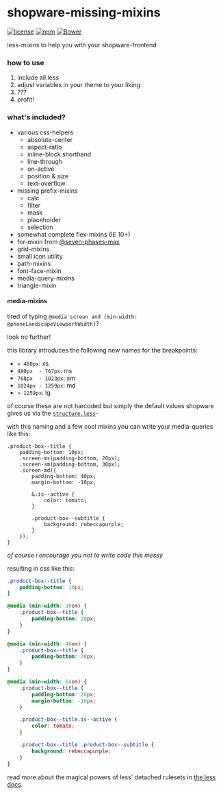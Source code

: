 # shopware-missing-mixins
[![license](https://img.shields.io/npm/l/shopware-missing-mixins.svg?style=flat-square)]()
[![npm](https://img.shields.io/npm/v/shopware-missing-mixins.svg?style=flat-square)]()
[![Bower](https://img.shields.io/bower/v/shopware-missing-mixins.svg?style=flat-square)]()

less-mixins to help you with your shopware-frontend

### how to use
1. include all.less
2. adjust variables in your theme to your liking
3. ???
4. profit!

### what's included?
* various css-helpers
    * absolute-center
    * aspect-ratio
    * inline-block shorthand
    * line-through
    * on-active
    * position & size
    * text-overflow
* missing prefix-mixins
    * calc
    * filter
    * mask
    * placeholder
    * selection
* somewhat complete flex-mixins (IE 10+)
* for-mixin from [@seven-phases-max](https://github.com/seven-phases-max/less.curious)
* grid-mixins
* small icon utility
* path-mixins
* font-face-mixin
* media-query-mixins
* triangle-mixin

#### media-mixins
tired of typing `@media screen and (min-width: @phoneLandscapeViewportWidth)`?

look no further!

this library introduces the following new names for the breakpoints:
* `< 480px`: xs
* `480px  - 767px`: ms
* `768px  - 1023px`: sm
* `1024px - 1259px`: md
* `> 1259px`: lg

of course these are not harcoded but simply the default values shopware gives us via the [`structure.less`](https://github.com/shopware/shopware/blob/5.1/themes/Frontend/Responsive/frontend/_public/src/less/_variables/structure.less)-

with this naming and a few cool mixins you can write your media-queries like this:
```less
.product-box--title {
    padding-bottom: 10px;
    .screen-ms(padding-bottom, 20px);
    .screen-sm(padding-bottom, 30px);
    .screen-md({
        padding-bottom: 40px;
        margin-bottom: -10px;

        &.is--active {
            color: tomato;
        }

        .product-box--subtitle {
            background: rebeccapurple;
        }
    });
}
```
*of course i encourage you not to write code this messy*

resulting in css like this:
```css
.product-box--title {
    padding-bottom: 10px;
}

@media (min-width: 30em) {
    .product-box--title {
        padding-bottom: 20px;
    }
}

@media (min-width: 48em) {
    .product-box--title {
        padding-bottom: 20px;
    }
}

@media (min-width: 64em) {
    .product-box--title {
        padding-bottom: 20px;
        margin-bottom: -10px;
    }

    .product-box--title.is--active {
        color: tomato;
    }

    .product-box--title .product-box--subtitle {
        background: rebeccapurple;
    }
}
```

read more about the magical powers of less' detached rulesets in [the less docs](http://lesscss.org/features/#detached-rulesets-feature).
